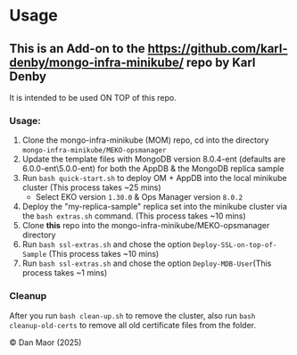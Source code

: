 # Usage

## This is an Add-on to the https://github.com/karl-denby/mongo-infra-minikube/ repo by Karl Denby
It is intended to be used ON TOP of this repo.

### Usage:
1. Clone the mongo-infra-minikube (MOM) repo, cd into the directory `mongo-infra-minikube/MEKO-opsmanager `
2. Update the template files with MongoDB version 8.0.4-ent (defaults are 6.0.0-ent\5.0.0-ent) for both the AppDB & the MongoDB replica sample
3. Run `bash quick-start.sh` to deploy OM + AppDB into the local minikube cluster (This process takes ~25 mins)
   * Select EKO version `1.30.0` & Ops Manager version `8.0.2`
5. Deploy the "my-replica-sample" replica set into the minikube cluster via the `bash extras.sh` command. (This process takes ~10 mins)
6. Clone **this** repo into the mongo-infra-minikube/MEKO-opsmanager directory
7. Run `bash ssl-extras.sh`  and chose the option `Deploy-SSL-on-top-of-Sample` (This process takes ~10 mins)
8. Run `bash ssl-extras.sh`  and chose the option `Deploy-MDB-User`(This process takes ~1 mins)

### Cleanup
After you run `bash clean-up.sh` to remove the cluster, also run `bash cleanup-old-certs` to remove all old certificate files from the folder.

© Dan Maor (2025)
